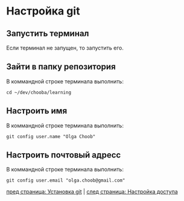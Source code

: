 # Настройка git #

## Запустить терминал ##
Если терминал не запущен, то запустить его.

## Зайти в папку репозитория ##
В коммандной строке терминала выполнить:

    cd ~/dev/chooba/learning

## Настроить имя ##
В коммандной строке терминала выполнить:

    git config user.name "Olga Choob"

## Настроить почтовый адресс ##
В коммандной строке терминала выполнить:

    git config user.email "olga.choob@gmail.com"

[пред страница: Установка git](../git.md) | [след страница: Настройка доступа](access.md)
